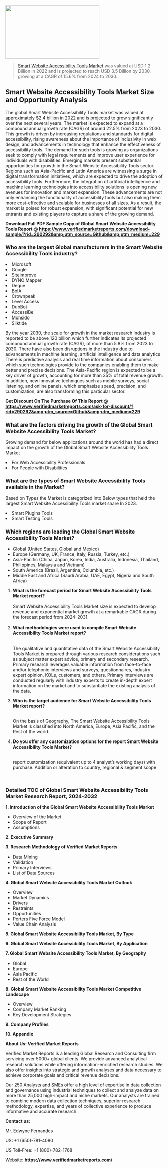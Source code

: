 <img src="https://ffe5etoiles.com/wp-content/uploads/2024/12/MST1-300x171.png" alt="" width="300" height="171" class="alignnone size-medium wp-image-20088" /><blockquote><p><p><a href="https://www.verifiedmarketreports.com/download-sample/?rid=290292&utm_source=Github&utm_medium=229" target="_blank">Smart Website Accessibility Tools Market</a> was valued at USD 1.2 Billion in 2022 and is projected to reach USD 3.5 Billion by 2030, growing at a CAGR of 15.6% from 2024 to 2030.</p></blockquote><p><h2>Smart Website Accessibility Tools Market Size and Opportunity Analysis</h2> The global Smart Website Accessibility Tools market was valued at approximately $2.4 billion in 2022 and is projected to grow significantly over the next several years. The market is expected to expand at a compound annual growth rate (CAGR) of around 22.5% from 2023 to 2030. This growth is driven by increasing regulations and standards for digital accessibility, rising awareness about the importance of inclusivity in web design, and advancements in technology that enhance the effectiveness of accessibility tools. The demand for such tools is growing as organizations seek to comply with legal requirements and improve user experience for individuals with disabilities. Emerging markets present substantial opportunities for growth in the Smart Website Accessibility Tools sector. Regions such as Asia-Pacific and Latin America are witnessing a surge in digital transformation initiatives, which are expected to drive the adoption of accessibility tools. Furthermore, the integration of artificial intelligence and machine learning technologies into accessibility solutions is opening new avenues for innovation and market expansion. These advancements are not only enhancing the functionality of accessibility tools but also making them more cost-effective and scalable for businesses of all sizes. As a result, the market is poised for robust expansion, with significant potential for new entrants and existing players to capture a share of the growing demand. </p><p class=""><strong>Download Full PDF Sample Copy of Global Smart Website Accessibility Tools Report @ <a href="https://www.verifiedmarketreports.com/download-sample/?rid=290292&amp;utm_source=Github&amp;utm_medium=229" target="_blank">https://www.verifiedmarketreports.com/download-sample/?rid=290292&amp;utm_source=Github&amp;utm_medium=229</a></strong></p><h3 id="" class="">Who are the largest Global manufacturers in the Smart Website Accessibility Tools industry?</h3><p><li>Microsoft</li><li> Google</li><li> Siteimprove</li><li> DYNO Mapper</li><li> Deque</li><li> BoIA</li><li> Crownpeak</li><li> Level Access</li><li> DubBot</li><li> AccessiBe</li><li> Monsido</li><li> Silktide</li></p><div class=""><div class="" dir="" data-message-author-role="" data-message-id="" data-message-model-slug=""><div class=""><div class=""><div class=""><div class="" dir="" data-message-author-role="" data-message-id="" data-message-model-slug=""><div class=""><div class=""><p>By the year 2030, the scale for growth in the market research industry is reported to be above 120 billion which further indicates its projected compound annual growth rate (CAGR), of more than 5.8% from 2023 to 2030. There have also been disruptions in the industry due to advancements in machine learning, artificial intelligence and data analytics There is predictive analysis and real time information about consumers which such technologies provide to the companies enabling them to make better and precise decisions. The Asia-Pacific region is expected to be a key driver of growth, accounting for more than 35% of total revenue growth. In addition, new innovative techniques such as mobile surveys, social listening, and online panels, which emphasize speed, precision, and customization, are also transforming this particular sector.</p><p><strong>Get Discount On The Purchase Of This Report @&nbsp; <a href="https://www.verifiedmarketreports.com/ask-for-discount/?rid=290292&amp;utm_source=Github&amp;utm_medium=229" target="_blank">https://www.verifiedmarketreports.com/ask-for-discount/?rid=290292&amp;utm_source=Github&amp;utm_medium=229</a></strong></p></div></div></div></div></div></div></div></div><h3 id="" class="">What are the factors driving the growth of the Global Smart Website Accessibility Tools Market?</h3><p id="" class="">Growing demand for below applications around the world has had a direct impact on the growth of the Global Smart Website Accessibility Tools Market</p><p id="" class=""><li>For Web Accessibility Professionals</li><li> For People with Disabilities</li></p><h3 id="" class="">What are the types of Smart Website Accessibility Tools available in the Market?</h3><p id="" class="">Based on Types the Market is categorized into Below types that held the largest Smart Website Accessibility Tools market share In 2023.</p><p id="" class=""><li>Smart Plugins Tools</li><li> Smart Testing Tools</li></p><h3 id="" class="">Which regions are leading the Global Smart Website Accessibility Tools Market?</h3><ul><li>Global (United States, Global and Mexico)</li><li>Europe (Germany, UK, France, Italy, Russia, Turkey, etc.)</li><li>Asia-Pacific (China, Japan, Korea, India, Australia, Indonesia, Thailand, Philippines, Malaysia and Vietnam)</li><li>South America (Brazil, Argentina, Columbia, etc.)</li><li>Middle East and Africa (Saudi Arabia, UAE, Egypt, Nigeria and South Africa)</li></ul><p><ol><li><strong>What is the forecast period for Smart Website Accessibility Tools Market report?<br /></strong><br /><span data-sheets-root="1" data-sheets-value="{&quot;1&quot;:2,&quot;2&quot;:&quot;XXXX size is expected to develop revenue and exponential market growth at a remarkable CAGR during the forecast period from 2024&ndash;2030.&quot;}" data-sheets-userformat="{&quot;2&quot;:12674,&quot;4&quot;:{&quot;1&quot;:2,&quot;2&quot;:16776960},&quot;10&quot;:2,&quot;11&quot;:0,&quot;15&quot;:&quot;Arial&quot;,&quot;16&quot;:12}">Smart Website Accessibility Tools Market size is expected to develop revenue and exponential market growth at a remarkable CAGR during the forecast period from 2024&ndash;2031.</span><br /><br /></li><li><strong>What methodologies were used to compile Smart Website Accessibility Tools Market report?<br /><br /></strong><p>The qualitative and quantitative data of the&nbsp;Smart Website Accessibility Tools Market is prepared through various research considerations such as subject matter expert advice, primary and secondary research. Primary research leverages valuable information from face-to-face and/or telephonic interviews and surveys, questionnaires, industry expert opinion, KOLs, customers, and others. Primary interviews are conducted regularly with industry experts to create in-depth expert information on the market and to substantiate the existing analysis of the data.&nbsp;</p></li><li><strong>Who is the target audience for Smart Website Accessibility Tools Market report?<br /><br /></strong><p>On the basis of Geography, The&nbsp;Smart Website Accessibility Tools Market is classified into North America, Europe, Asia Pacific, and the Rest of the world.</p></li><li><strong>Do you offer any customization options for the report Smart Website Accessibility Tools Market?<br /><br /></strong><p>report customization (equivalent up to 4 analyst&rsquo;s working days) with purchase. Addition or alteration to country, regional &amp; segment scope</p><p>&nbsp;</p></li></ol></p><h3 id="" class="">Detailed TOC of Global Smart Website Accessibility Tools Market Research Report, 2024-2032</h3><p id="" class=""><strong>1. Introduction of the Global Smart Website Accessibility Tools Market</strong></p><ul><li>Overview of the Market</li><li>Scope of Report</li><li>Assumptions</li></ul><p id="" class=""><strong>2. Executive Summary</strong></p><p id="" class=""><strong>3. Research Methodology of&nbsp;Verified Market Reports</strong></p><ul><li>Data Mining</li><li>Validation</li><li>Primary Interviews</li><li>List of Data Sources</li></ul><p id="" class=""><strong>4. Global Smart Website Accessibility Tools Market Outlook</strong></p><ul><li>Overview</li><li>Market Dynamics</li><li>Drivers</li><li>Restraints</li><li>Opportunities</li><li>Porters Five Force Model</li><li>Value Chain Analysis</li></ul><p id="" class=""><strong>5. Global Smart Website Accessibility Tools Market, By&nbsp;Type</strong></p><p id="" class=""><strong>6. Global Smart Website Accessibility Tools Market, By Application</strong></p><p id="" class=""><strong>7. Global Smart Website Accessibility Tools Market, By Geography</strong></p><ul><li>Global</li><li>Europe</li><li>Asia Pacific</li><li>Rest of the World</li></ul><p id="" class=""><strong>8. Global Smart Website Accessibility Tools Market Competitive Landscape</strong></p><ul><li>Overview</li><li>Company Market Ranking</li><li>Key Development Strategies</li></ul><p id="" class=""><strong>9. Company Profiles</strong></p><p id="" class=""><strong>10. Appendix</strong></p><p id="" class=""><strong>About Us: Verified Market Reports</strong></p><p id="" class="">Verified Market Reports is a leading Global Research and Consulting firm servicing over 5000+ global clients. We provide advanced analytical research solutions while offering information-enriched research studies. We also offer insights into strategic and growth analyses and data necessary to achieve corporate goals and critical revenue decisions.</p><p id="" class="">Our 250 Analysts and SMEs offer a high level of expertise in data collection and governance using industrial techniques to collect and analyze data on more than 25,000 high-impact and niche markets. Our analysts are trained to combine modern data collection techniques, superior research methodology, expertise, and years of collective experience to produce informative and accurate research.</p><p id="" class=""><strong>Contact us:</strong></p><p id="" class="">Mr. Edwyne Fernandes</p><p id="" class="">US: +1 (650)-781-4080</p><p id="" class="">US Toll-Free: +1 (800)-782-1768</p><p id="" class="">Website: <a target="" data-test-app-aware-link=""><strong>https://www.verifiedmarketreports.com/</strong></a></p>

